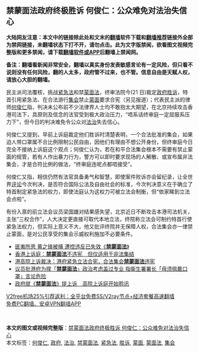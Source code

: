  <h2>禁蒙面法政府终极胜诉 何俊仁：公众难免对法治失信心</h2> <p class="notice"><b>大陆网友注意：本文中的链接除此处和文末的<a href="https://github.com/bannedbook/fanqiang" >翻墙</a>软件下载和<a href="https://github.com/killgcd/justmysocks/blob/master/README.md">翻墙推荐</a>链接外全部为禁网链接，未翻墙状态下打不开，请勿点击。此为文字版禁闻，欲看图文视频完整版和更多禁闻，请下载<a href="https://github.com/bannedbook/fanqiang">翻墙软件或APP</a>后翻墙上禁闻网。</p><p>备注：翻墙看新闻非常安全，翻墙以真实身份发表敏感言论有一定风险，但只看不说则没有任何风险，翻的人太多，政府管不过来，也不管。信息自由是天赋人权，请放心大胆的翻墙。</b></p>  <div class="entry">  <p>民主派司法覆核，挑战<a href="https://www.bannedbook.org/bnews/tag/%E7%B4%A7%E6%80%A5%E6%B3%95/" class="st_tag internal_tag" rel="tag" title="标签 紧急法 下的日志">紧急法</a>和禁<a href="https://www.bannedbook.org/bnews/tag/%E8%92%99%E9%9D%A2%E6%B3%95/" class="st_tag internal_tag" rel="tag" title="标签 蒙面法 下的日志">蒙面法</a>，终审法院今(21 日)裁定<a href="https://www.bannedbook.org/bnews/tag/%e6%94%bf%e5%ba%9c/" class="st_tag internal_tag" rel="tag" title="标签 政府 下的日志">政府</a><a href="https://www.bannedbook.org/bnews/tag/%E8%83%9C%E8%AF%89/" class="st_tag internal_tag" rel="tag" title="标签 胜诉 下的日志">胜诉</a>，特首引用紧急法、在合法游行<a href="https://www.bannedbook.org/bnews/tag/%E9%9B%86%E4%BC%9A/" class="st_tag internal_tag" rel="tag" title="标签 集会 下的日志">集会</a>禁止<a href="https://www.bannedbook.org/bnews/tag/%E8%92%99%E9%9D%A2/" class="st_tag internal_tag" rel="tag" title="标签 蒙面 下的日志">蒙面</a>要求合宪（另见报道）；代表民主派的律师<a href="https://www.bannedbook.org/bnews/tag/%e4%bd%95%e4%bf%8a%e4%bb%81/" class="st_tag internal_tag" rel="tag" title="标签 何俊仁 下的日志">何俊仁</a>指，判决未公布前不少法律界人士均不敢抱太大期望，在北京持续攻击香港司法下，具原则及信念的法官受到极大政治压力，“唔系话终审庭一定屈服系压力下”，但今日的判决难免令公众对<a href="https://www.bannedbook.org/bnews/tag/%e6%b3%95%e6%b2%bb/" class="st_tag internal_tag" rel="tag" title="标签 法治 下的日志">法治</a>失去信心。</p> <p>何俊仁又提到，早前上诉庭裁定他们胜诉时清楚表明，一个合法批准的集会，如果迫人带口罩属不合比例限制公民自由，因他们有理由不想公开身份，但终审庭今日完全不接纳上诉庭这个观点；何俊仁认为，若在和平合法集会根本不需要有禁止蒙面的规管，若有人作出暴力行为，警方可以即时要求现场的人解散、或宣布属非法集会，才是合符比例的做法，“终审庭连呢点都唔接受”。</p> <p>何俊仁又指，相信仍然有法官具备勇气和智慧，即使案件败诉亦会留纪录，让全世界<span class='wp_keywordlink_affiliate'><a href="https://www.bannedbook.org/bnews/comments/" title="新闻评论" target="_blank">评论</a></span>今次判决，是否符合国际公法及自由社会的标准，今次判决意义在于确立了特首制定紧急法的权力，即使法庭认为这权力可被立法会制衡，但“依家睇到立法会点啦”。</p>  <p>有份入禀的前立法会议员梁国雄对结果感失望，北京近日不断攻击本港司法机关，主张“三权合作”，人大决定更直接可取代本地立法，终院称立法会可制约特首行使紧急法权力，但实际上意义不大，他又批评终院并无保障人权，合法集会亦一律禁止蒙面，是对公民享受的集会示威权利施加不必要条件。</p> <ul class='op-related-articles' title='相关阅读'> <li><a href='https://www.bannedbook.org/bnews/cnnews/hknews/20200924/1402384.html' target='_blank'>匪夷所思 黄之锋被捕 遭控违反已失效《<b>禁蒙面法</b>》</a></li> <li><a href='https://www.bannedbook.org/bnews/headline/20200409/1309473.html' target='_blank'>香港上诉庭：<b>禁蒙面法</b>不违宪　但仅适用于非法集结</a></li> <li><a href='https://www.bannedbook.org/bnews/cnnews/hknews/20200409/1309436.html' target='_blank'>港高院上诉裁决：港府紧急立法合宪，合法集会<b>禁蒙面法</b>违宪</a></li> <li><a href='https://www.bannedbook.org/bnews/headline/20200124/1264421.html' target='_blank'>议员批港府为撑「<b>禁蒙面法</b>」政治考虑盖过专业   指衞生署署长「毋须佩戴口罩」言论危险</a></li> <li><a href='https://www.bannedbook.org/bnews/headline/20200109/1256084.html' target='_blank'>政府就《<b>禁蒙面法</b>》提上诉　高院上诉庭开始聆讯</a></li> </ul> <p class="texttj"> <a href="https://www.bannedbook.org/forum23/topic22702.html" target="_blank">V2free机场25%引荐返利：全平台免费SS/V2ray节点+经济套餐高速翻墙</a><br/> <a href="https://github.com/bannedbook/fanqiang/wiki/%E7%A6%81%E9%97%BB%E7%BD%91%E5%AE%89%E5%8D%93%E7%BF%BB%E5%A2%99%E6%96%B0%E9%97%BBAPP" target="_blank">免费PC翻墙、安卓VPN翻墙APP</a></p><p> </p><a name='sharetosocial'></a>       <div><b>本文的图文或视频完整版</b>：<a href='https://www.bannedbook.org/bnews/comments/20201221/1452147.html'>禁蒙面法政府终极胜诉 何俊仁：公众难免对法治失信心</a></div>  </div><!--END ENTRY--> <div class="postfooter"> <div>本文标签：<a href="https://www.bannedbook.org/bnews/tag/%e4%bd%95%e4%bf%8a%e4%bb%81/" rel="tag">何俊仁</a>, <a href="https://www.bannedbook.org/bnews/tag/%e6%94%bf%e5%ba%9c/" rel="tag">政府</a>, <a href="https://www.bannedbook.org/bnews/tag/%e6%b3%95%e6%b2%bb/" rel="tag">法治</a>, <a href="https://www.bannedbook.org/bnews/tag/%e7%a6%81%e8%92%99%e9%9d%a2%e6%b3%95/" rel="tag">禁蒙面法</a>, <a href="https://www.bannedbook.org/bnews/tag/%E7%B4%A7%E6%80%A5%E6%B3%95/" rel="tag">紧急法</a>, <a href="https://www.bannedbook.org/bnews/tag/%E8%83%9C%E8%AF%89/" rel="tag">胜诉</a>, <a href="https://www.bannedbook.org/bnews/tag/%E8%92%99%E9%9D%A2/" rel="tag">蒙面</a>, <a href="https://www.bannedbook.org/bnews/tag/%E8%92%99%E9%9D%A2%E6%B3%95/" rel="tag">蒙面法</a>, <a href="https://www.bannedbook.org/bnews/tag/%E9%9B%86%E4%BC%9A/" rel="tag">集会</a></div>  </div><!--END POSTFOOTER--> 